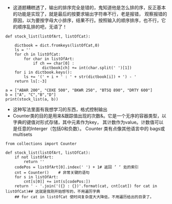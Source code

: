 - 这道题糟糕透了，输出的排序完全是错的，鬼知道他是怎么排的序，反正基本的功能是实现了，就是最后的按要求输出字符串不行，老是报错，
观察报错的原因，以为要按字母大小排序，结果不行。按照输入的顺序排序，也不行，它的顺序乱排的吧，无语了！
```
def stock_list(listOfArt, listOfCat):

    dictbook = dict.fromkeys(listOfCat,0)
    ls = ''
    for ch in listOfCat:
        for char in listOfArt:
            if ch == char[0] :
                dictbook[ch] += int(char.split(' ')[1])
    for i in dictbook.keys():
        ls += '(' + i + ' : ' + str(dictbook[i]) + ') - '
    return ls[:-3]

a = ["ABAR 200", "CDXE 500", "BKWR 250", "BTSQ 890", "DRTY 600"]
b = ["A", "C","B","D"]
print(stock_list(a, b))
```
- 这种写法里面有我想学习的东西，格式控制输出
- Counter类的目的是用来&跟踪值出现的次数&。它是一个无序的容器类型，以字典的键值对形式存储，其中元素作为key，
其计数作为value。计数值可以是任意的Interger（包括0和负数）。 Counter 类有点像其他语言中的 bags或multisets
```
from collections import Counter

def stock_list(listOfArt, listOfCat):
    if not listOfArt:
        return ''
    codePos = listOfArt[0].index(' ') + 1# 返回 ’ ‘ 处的索引
    cnt = Counter()    # 非常关键的语句
    for s in listOfArt:
        cnt[s[0]] += int(s[codePos:])
    return ' - '.join('({} : {})'.format(cat, cnt[cat]) for cat in listOfCat)## 这就是我刚开始想写的，不用遍历字典
    ## for cat in listOfCat 使时间复杂度大大降低，不用遍历给出的目录了。
```
